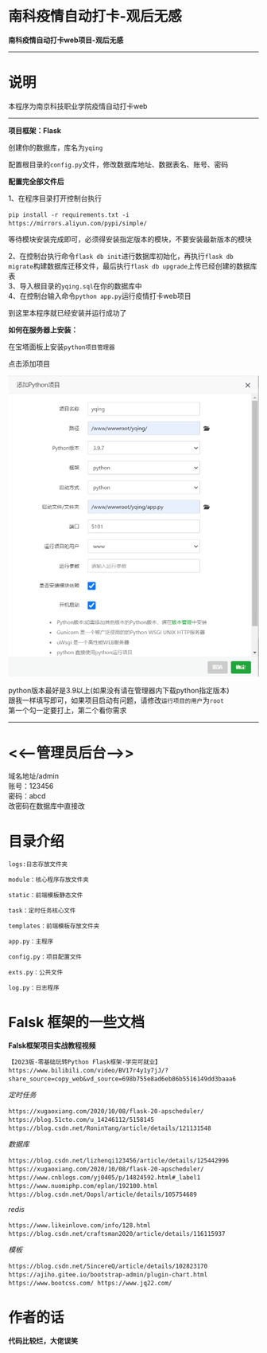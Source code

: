 # 南科疫情自动打卡-观后无感

**南科疫情自动打卡web项目-观后无感**
****
# 说明

本程序为南京科技职业学院疫情自动打卡web
****
**项目框架：Flask**

创建你的数据库，库名为`yqing`<br>

配置根目录的`config.py`文件，修改数据库地址、数据表名、账号、密码

**配置完全部文件后**

1、在程序目录打开控制台执行

`pip install -r requirements.txt -i https://mirrors.aliyun.com/pypi/simple/`

等待模块安装完成即可，必须得安装指定版本的模块，不要安装最新版本的模块

2、在控制台执行命令`flask db init`进行数据库初始化，再执行`flask db migrate`构建数据库迁移文件，最后执行`flask db upgrade`上传已经创建的数据库表<br>
3、导入根目录的`yqing.sql`在你的数据库中<br>
4、在控制台输入命令`python app.py`运行疫情打卡web项目<br>

到这里本程序就已经安装并运行成功了

**如何在服务器上安装：**

在宝塔面板上安装`python项目管理器`

点击添加项目

![img_1.png](img.png)

python版本最好是3.9以上(如果没有请在管理器内下载python指定版本)<br>
跟我一样填写即可，如果项目启动有问题，请修改`运行项目的用户`为`root`<br>
第一个勾一定要打上，第二个看你需求
****
# **<<--管理员后台-->>**

域名地址/admin<br>
账号：123456<br>
密码：abcd<br>
改密码在数据库中直接改

# 目录介绍


`logs:日志存放文件夹`

`module：核心程序存放文件夹`

`static：前端模板静态文件`

`task：定时任务核心文件`

`templates：前端模板存放文件夹`

`app.py：主程序`

`config.py：项目配置文件`

`exts.py：公共文件`

`log.py：日志程序`



# Falsk 框架的一些文档

**Falsk框架项目实战教程视频**

`【2023版-零基础玩转Python Flask框架-学完可就业】 https://www.bilibili.com/video/BV17r4y1y7jJ/?share_source=copy_web&vd_source=698b755e8ad6eb86b5516149dd3baaa6`

_定时任务_

`https://xugaoxiang.com/2020/10/08/flask-20-apscheduler/`
`https://blog.51cto.com/u_14246112/5158145`
`https://blog.csdn.net/RoninYang/article/details/121131548`

_数据库_

`
https://blog.csdn.net/lizhenqi123456/article/details/125442996
https://xugaoxiang.com/2020/10/08/flask-20-apscheduler/
https://www.cnblogs.com/yj0405/p/14824592.html#_label1
https://www.nuomiphp.com/eplan/192100.html
https://blog.csdn.net/Oopsl/article/details/105754689
`

_redis_

`
https://www.likeinlove.com/info/128.html
https://blog.csdn.net/craftsman2020/article/details/116115937
`

_模板_

`
https://blog.csdn.net/SincereQ/article/details/102823170
https://ajiho.gitee.io/bootstrap-admin/plugin-chart.html
https://www.bootcss.com/
https://www.jq22.com/
`

# 作者的话

**代码比较烂，大佬误笑**







